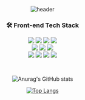 <div align=center>
  
![header](https://capsule-render.vercel.app/api?type=waving&color=F7DF1E&height=250&section=header&text=SuwanOh&fontSize=60&fontAlign=40&fontAlignY=35&desc=FrontEnd%20Developer&descAlignY=50&descAlign=60&descSize=25)

### 🛠 Front-end Tech Stack
  
<a href="" target="_blank"><img src="https://img.shields.io/badge/html-E34F26?style=flat-square&logo=html5&logoColor=white"/></a>
<a href="" target="_blank"><img src="https://img.shields.io/badge/css-1572B6?style=flat-square&logo=css3&logoColor=white"/></a>
<a href="" target="_blank"><img src="https://img.shields.io/badge/javascript-F7DF1E?style=flat-square&logo=javascript&logoColor=white"/></a>
<a href="" target="_blank"><img src="https://img.shields.io/badge/Typescript-3178C6?style=flat-square&logo=Typescript&logoColor=white"/></a><br />
<a href="" target="_blank"><img src="https://img.shields.io/badge/React-61DAFB?&logo=React&logoColor=white"/></a>
<a href="" target="_blank"><img src="https://img.shields.io/badge/Vue-4FC08D?style=flat-square&logo=Vue.js&logoColor=white"/></a>
<a href="" target="_blank"><img src="https://img.shields.io/badge/React_native-0175C2?style=flat-square&logo=react&logoColor=white"/></a><br />
<a href="" target="_blank"><img src="https://img.shields.io/badge/Python-3776AB?style=flat-square&logo=python&logoColor=white"/></a>
<a href="" target="_blank"><img src="https://img.shields.io/badge/Django-092E20?style=flat-square&logo=Django&logoColor=white"/></a>
<a href="" target="_blank"><img src="https://img.shields.io/badge/Sqlite-003B57?style=flat-square&logo=Sqlite&logoColor=white"/></a>
<a href="" target="_blank"><img src="https://img.shields.io/badge/Dart-0175C2?style=flat-square&logo=Dart&logoColor=white"/></a>

<br />

![Anurag's GitHub stats](https://github-readme-stats.vercel.app/api?username=swanious&count_private=true&show_icons=true&theme=shades-of-purple)

[![Top Langs](https://github-readme-stats.vercel.app/api/top-langs/?username=swanious&langs_count=3&hide=vue,css,html,java,objective-c&layout=compact&theme=shades-of-purple)](https://github.com/swanious)
 
</div>

<!--
**swanious/swanious** is a ✨ _special_ ✨ repository because its `README.md` (this file) appears on your GitHub profile.

Here are some ideas to get you started:

- 🔭 I’m currently working on ...
- 🌱 I’m currently learning ...
- 👯 I’m looking to collaborate on ...
- 🤔 I’m looking for help with ...
- 💬 Ask me about ...
- 📫 How to reach me: ...
- 😄 Pronouns: ...
- ⚡ Fun fact: ...
-->
